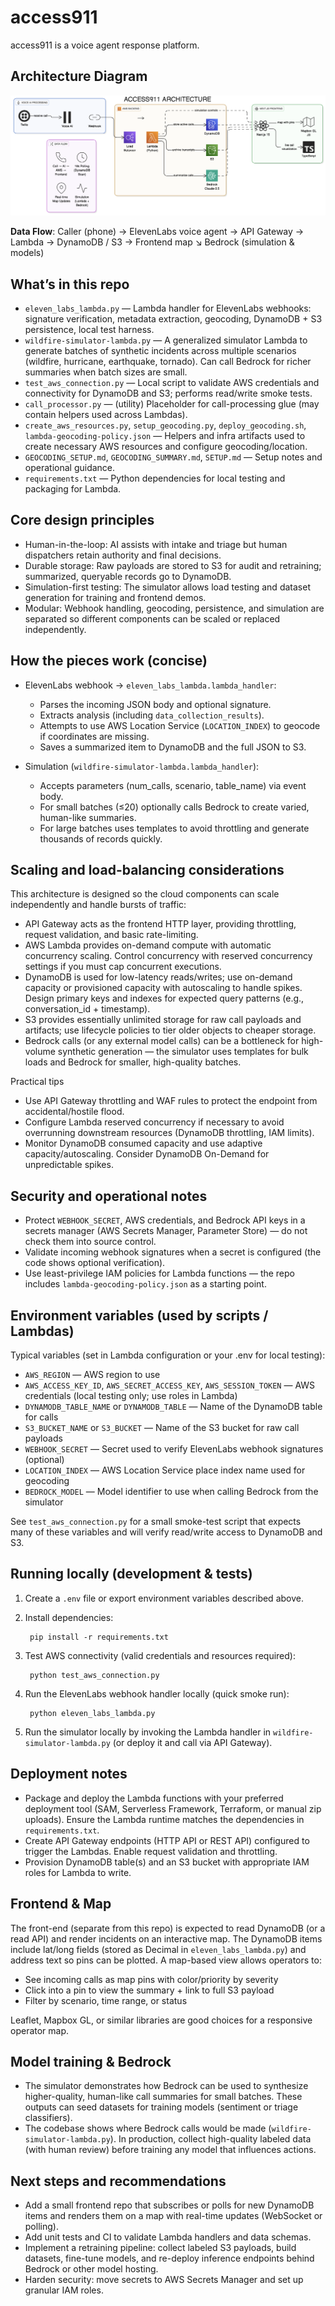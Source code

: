 # access911

access911 is a voice agent response platform.

## Architecture Diagram

![ACCESS911 Architecture](architecture.png)

**Data Flow**: Caller (phone) → ElevenLabs voice agent → API Gateway → Lambda → DynamoDB / S3 → Frontend map
																						 ↘ Bedrock (simulation & models)

## What’s in this repo

- `eleven_labs_lambda.py` — Lambda handler for ElevenLabs webhooks: signature verification, metadata extraction, geocoding, DynamoDB + S3 persistence, local test harness.
- `wildfire-simulator-lambda.py` — A generalized simulator Lambda to generate batches of synthetic incidents across multiple scenarios (wildfire, hurricane, earthquake, tornado). Can call Bedrock for richer summaries when batch sizes are small.
- `test_aws_connection.py` — Local script to validate AWS credentials and connectivity for DynamoDB and S3; performs read/write smoke tests.
- `call_processor.py` — (utility) Placeholder for call-processing glue (may contain helpers used across Lambdas).
- `create_aws_resources.py`, `setup_geocoding.py`, `deploy_geocoding.sh`, `lambda-geocoding-policy.json` — Helpers and infra artifacts used to create necessary AWS resources and configure geocoding/location.
- `GEOCODING_SETUP.md`, `GEOCODING_SUMMARY.md`, `SETUP.md` — Setup notes and operational guidance.
- `requirements.txt` — Python dependencies for local testing and packaging for Lambda.

## Core design principles

- Human-in-the-loop: AI assists with intake and triage but human dispatchers retain authority and final decisions.
- Durable storage: Raw payloads are stored to S3 for audit and retraining; summarized, queryable records go to DynamoDB.
- Simulation-first testing: The simulator allows load testing and dataset generation for training and frontend demos.
- Modular: Webhook handling, geocoding, persistence, and simulation are separated so different components can be scaled or replaced independently.

## How the pieces work (concise)

- ElevenLabs webhook → `eleven_labs_lambda.lambda_handler`:
	- Parses the incoming JSON body and optional signature.
	- Extracts analysis (including `data_collection_results`).
	- Attempts to use AWS Location Service (`LOCATION_INDEX`) to geocode if coordinates are missing.
	- Saves a summarized item to DynamoDB and the full JSON to S3.

- Simulation (`wildfire-simulator-lambda.lambda_handler`):
	- Accepts parameters (num_calls, scenario, table_name) via event body.
	- For small batches (≤20) optionally calls Bedrock to create varied, human-like summaries.
	- For large batches uses templates to avoid throttling and generate thousands of records quickly.

## Scaling and load-balancing considerations

This architecture is designed so the cloud components can scale independently and handle bursts of traffic:

- API Gateway acts as the frontend HTTP layer, providing throttling, request validation, and basic rate-limiting.
- AWS Lambda provides on-demand compute with automatic concurrency scaling. Control concurrency with reserved concurrency settings if you must cap concurrent executions.
- DynamoDB is used for low-latency reads/writes; use on-demand capacity or provisioned capacity with autoscaling to handle spikes. Design primary keys and indexes for expected query patterns (e.g., conversation_id + timestamp).
- S3 provides essentially unlimited storage for raw call payloads and artifacts; use lifecycle policies to tier older objects to cheaper storage.
- Bedrock calls (or any external model calls) can be a bottleneck for high-volume synthetic generation — the simulator uses templates for bulk loads and Bedrock for smaller, high-quality batches.

Practical tips
- Use API Gateway throttling and WAF rules to protect the endpoint from accidental/hostile flood.
- Configure Lambda reserved concurrency if necessary to avoid overrunning downstream resources (DynamoDB throttling, IAM limits).
- Monitor DynamoDB consumed capacity and use adaptive capacity/autoscaling. Consider DynamoDB On-Demand for unpredictable spikes.

## Security and operational notes

- Protect `WEBHOOK_SECRET`, AWS credentials, and Bedrock API keys in a secrets manager (AWS Secrets Manager, Parameter Store) — do not check them into source control.
- Validate incoming webhook signatures when a secret is configured (the code shows optional verification).
- Use least-privilege IAM policies for Lambda functions — the repo includes `lambda-geocoding-policy.json` as a starting point.

## Environment variables (used by scripts / Lambdas)

Typical variables (set in Lambda configuration or your .env for local testing):

- `AWS_REGION` — AWS region to use
- `AWS_ACCESS_KEY_ID`, `AWS_SECRET_ACCESS_KEY`, `AWS_SESSION_TOKEN` — AWS credentials (local testing only; use roles in Lambda)
- `DYNAMODB_TABLE_NAME` or `DYNAMODB_TABLE` — Name of the DynamoDB table for calls
- `S3_BUCKET_NAME` or `S3_BUCKET` — Name of the S3 bucket for raw call payloads
- `WEBHOOK_SECRET` — Secret used to verify ElevenLabs webhook signatures (optional)
- `LOCATION_INDEX` — AWS Location Service place index name used for geocoding
- `BEDROCK_MODEL` — Model identifier to use when calling Bedrock from the simulator

See `test_aws_connection.py` for a small smoke-test script that expects many of these variables and will verify read/write access to DynamoDB and S3.

## Running locally (development & tests)

1. Create a `.env` file or export environment variables described above.
2. Install dependencies:

		pip install -r requirements.txt

3. Test AWS connectivity (valid credentials and resources required):

		python test_aws_connection.py

4. Run the ElevenLabs webhook handler locally (quick smoke run):

		python eleven_labs_lambda.py

5. Run the simulator locally by invoking the Lambda handler in `wildfire-simulator-lambda.py` (or deploy it and call via API Gateway).

## Deployment notes

- Package and deploy the Lambda functions with your preferred deployment tool (SAM, Serverless Framework, Terraform, or manual zip uploads). Ensure the Lambda runtime matches the dependencies in `requirements.txt`.
- Create API Gateway endpoints (HTTP API or REST API) configured to trigger the Lambdas. Enable request validation and throttling.
- Provision DynamoDB table(s) and an S3 bucket with appropriate IAM roles for Lambda to write.

## Frontend & Map

The front-end (separate from this repo) is expected to read DynamoDB (or a read API) and render incidents on an interactive map. The DynamoDB items include lat/long fields (stored as Decimal in `eleven_labs_lambda.py`) and address text so pins can be plotted. A map-based view allows operators to:

- See incoming calls as map pins with color/priority by severity
- Click into a pin to view the summary + link to full S3 payload
- Filter by scenario, time range, or status

Leaflet, Mapbox GL, or similar libraries are good choices for a responsive operator map.

## Model training & Bedrock

- The simulator demonstrates how Bedrock can be used to synthesize higher-quality, human-like call summaries for small batches. These outputs can seed datasets for training models (sentiment or triage classifiers).
- The codebase shows where Bedrock calls would be made (`wildfire-simulator-lambda.py`). In production, collect high-quality labeled data (with human review) before training any model that influences actions.

## Next steps and recommendations

- Add a small frontend repo that subscribes or polls for new DynamoDB items and renders them on a map with real-time updates (WebSocket or polling).
- Add unit tests and CI to validate Lambda handlers and data schemas.
- Implement a retraining pipeline: collect labeled S3 payloads, build datasets, fine-tune models, and re-deploy inference endpoints behind Bedrock or other model hosting.
- Harden security: move secrets to AWS Secrets Manager and set up granular IAM roles.
